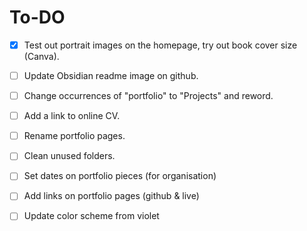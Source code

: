 # To-DO

- [x] Test out portrait images on the homepage, try out book cover size (Canva).
- [ ] Update Obsidian readme image on github.
- [ ] Change occurrences of "portfolio" to "Projects" and reword.
- [ ] Add a link to online CV.
- [ ] Rename portfolio pages.
- [ ] Clean unused folders.
- [ ] Set dates on portfolio pieces (for organisation)
- [ ] Add links on portfolio pages (github & live)
- [ ] Update color scheme from violet

